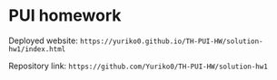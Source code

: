 # PUI homework

Deployed website: `https://yuriko0.github.io/TH-PUI-HW/solution-hw1/index.html` 

Repository link: `https://github.com/Yuriko0/TH-PUI-HW/solution-hw1`

